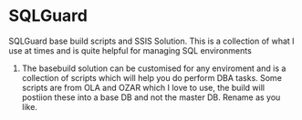 # SQLGuard
SQLGuard base build scripts and SSIS Solution. This is a collection of what I use at times and is quite helpful for managing SQL environments

1. The basebuild solution can be customised for any enviroment and is a collection of scripts which will help you do perform DBA tasks. Some scripts are from OLA and OZAR which I love to use, the build will postiion these into a base DB and not the master DB. Rename as you like. 
